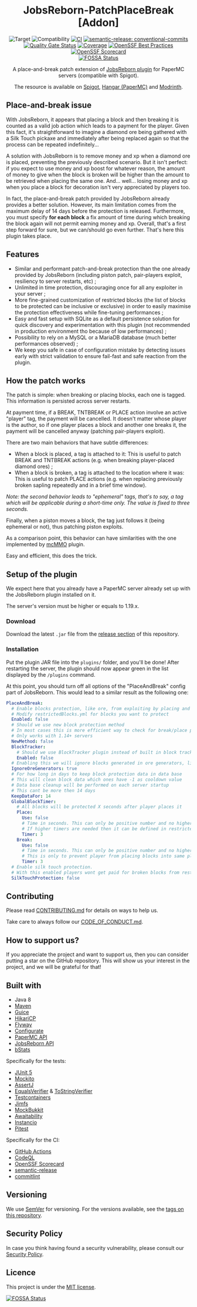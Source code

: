<h1 align="center">JobsReborn-PatchPlaceBreak [Addon]</h1>

<div align="center">

![Target](https://img.shields.io/badge/plugin-Minecraft-blueviolet)
![Compatibility](https://img.shields.io/badge/compatibility-v1.19.x%20-->%20v1.21.x-blue)
[![CI](https://github.com/Djaytan/mc-jobs-reborn-patch-place-break/actions/workflows/ci.yml/badge.svg?branch=main)](https://github.com/Djaytan/mc-jobs-reborn-patch-place-break/actions/workflows/ci.yml)
[![semantic-release: conventional-commits](https://img.shields.io/badge/semantic--release-conventional--commits-e10079?logo=semantic-release)](https://github.com/semantic-release/semantic-release)  
[![Quality Gate Status](https://sonarcloud.io/api/project_badges/measure?project=Djaytan_mc-jobs-reborn-patch-place-break&metric=alert_status)](https://sonarcloud.io/summary/new_code?id=Djaytan_mc-jobs-reborn-patch-place-break)
[![Coverage](https://sonarcloud.io/api/project_badges/measure?project=Djaytan_mc-jobs-reborn-patch-place-break&metric=coverage)](https://sonarcloud.io/summary/new_code?id=Djaytan_mc-jobs-reborn-patch-place-break)
[![OpenSSF Best Practices](https://www.bestpractices.dev/projects/8112/badge)](https://www.bestpractices.dev/projects/8112)
[![OpenSSF Scorecard](https://api.securityscorecards.dev/projects/github.com/Djaytan/mc-jobs-reborn-patch-place-break/badge)](https://securityscorecards.dev/viewer/?uri=github.com/Djaytan/mc-jobs-reborn-patch-place-break)  
[![FOSSA Status](https://app.fossa.com/api/projects/git%2Bgithub.com%2FDjaytan%2Fmc-jobs-reborn-patch-place-break.svg?type=shield)](https://app.fossa.com/projects/git%2Bgithub.com%2FDjaytan%2Fmc-jobs-reborn-patch-place-break?ref=badge_shield)

A place-and-break patch extension
of [JobsReborn plugin](https://www.spigotmc.org/resources/jobs-reborn.4216/)
for PaperMC servers (compatible with Spigot).

The resource is available
on [Spigot](https://www.spigotmc.org/resources/jobsreborn-patchplacebreak.102779/),
[Hangar (PaperMC)](https://hangar.papermc.io/Djaytan/JobsReborn-PatchPlaceBreak) and
[Modrinth](https://modrinth.com/plugin/jobsreborn-patchplacebreak).

</div>

## Place-and-break issue

With JobsReborn, it appears that placing a block and then breaking it is counted as a valid job
action which leads to a payment for the player.
Given this fact, it's straightforward to imagine a diamond ore being gathered with a Silk Touch
pickaxe and immediately after being replaced again so that the process can be repeated
indefinitely...

A solution with JobsReborn is to remove money and xp when a diamond ore is placed, preventing
the previously described scenario. But it isn't perfect: if you expect to use money and xp boost
for whatever reason, the amount of money to give when the block is broken will be higher than
the amount to be retrieved when placing the same one. And... well... losing money and xp when you
place a block for decoration isn't very appreciated by players too.

In fact, the place-and-break patch provided by JobsReborn already provides a better solution.
However, its main limitation comes from the maximum delay of 14 days before the protection is
released. Furthermore, you must specify **for each block** a fix amount of time during which
breaking the block again will not permit earning money and xp. Overall, that's a first step forward
for sure, but we can/should go even further. That's here this plugin takes place.

## Features

* Similar and performant patch-and-break protection than the one already provided by JobsReborn
  (including piston patch, pair-players exploit, resiliency to server restarts, etc) ;
* Unlimited in time protection, discouraging once for all any exploiter in your server ;
* More fine-grained customization of restricted blocks (the list of blocks to be protected can be
  inclusive or exclusive) in order to easily maximise the protection effectiveness while fine-tuning
  performances ;
* Easy and fast setup with SQLite as a default persistence solution for quick discovery and
  experimentation with this plugin (not recommended in production environment tho because of low
  performances) ;
* Possibility to rely on a MySQL or a MariaDB database (much better performances observed) ;
* We keep you safe in case of configuration mistake by detecting issues early with strict
  validation to ensure fail-fast and safe reaction from the plugin.

## How the patch works

The patch is simple: when breaking or placing blocks, each one is tagged.
This information is persisted across server restarts.

At payment time, if a BREAK, TNTBREAK or PLACE action involve an active "player" tag, the payment
will be cancelled.
It doesn't matter whose player is the author, so if one player places a block and another one breaks
it, the payment will be cancelled anyway (patching pair-players exploit).

There are two main behaviors that have subtle differences:

* When a block is placed, a tag is attached to it: This is useful to patch BREAK and TNTBREAK
  actions (e.g. when breaking player-placed diamond ores) ;
* When a block is broken, a tag is attached to the location where it was: This is useful to
  patch PLACE actions (e.g. when replacing previously broken sapling repeatedly and in a brief time
  window).

*Note: the second behavior leads to "ephemeral" tags, that's to say, a tag which will be
applicable during a short-time only. The value is fixed to three seconds.*

Finally, when a piston moves a block, the tag just follows it (being ephemeral or not), thus
patching piston exploits.

As a comparison point, this behavior can have similarities with the one implemented by
[mcMMO](https://www.spigotmc.org/resources/official-mcmmo-original-author-returns.64348/) plugin.

Easy and efficient, this does the trick.

## Setup of the plugin

We expect here that you already have a PaperMC server already set up with the JobsReborn plugin
installed on it.

The server's version must be higher or equals to 1.19.x.

### Download

Download the latest `.jar` file from the
[release section](https://github.com/Djaytan/mc-jobs-reborn-patch-place-break/releases/) of this
repository.

### Installation

Put the plugin JAR file into the `plugins/` folder, and you'll be done!
After restarting the server, the plugin should now appear green in the list displayed by
the `/plugins` command.

At this point, you should turn off all options of the "PlaceAndBreak" config part of JobsReborn.
This would lead to a similar result as the following one:

```yaml
PlaceAndBreak:
  # Enable blocks protection, like ore, from exploiting by placing and destroying same block again and again.
  # Modify restrictedBlocks.yml for blocks you want to protect
  Enabled: false
  # Should we use new block protection method
  # In most cases this is more efficient way to check for break/place protection and doesn't involve any cache or data saving into database
  # Only works with 1.14+ servers
  NewMethod: false
  BlockTracker:
    # Should we use BlockTracker plugin instead of built in block tracker
    Enabled: false
  # Enabling this we will ignore blocks generated in ore generators, liko stone, coublestone and obsidian. You can still use timer on player placed obsidian block
  IgnoreOreGenerators: true
  # For how long in days to keep block protection data in data base
  # This will clean block data which ones have -1 as cooldown value
  # Data base cleanup will be performed on each server startup
  # This cant be more then 14 days
  KeepDataFor: 14
  GlobalBlockTimer:
    # All blocks will be protected X seconds after player places it
    Place:
      Use: false
      # Time in seconds. This can only be positive number and no higher than 900
      # If higher timers are needed then it can be defined in restrictedBlocks.yml file for each specific block
      Timer: 3
    Break:
      Use: false
      # Time in seconds. This can only be positive number and no higher than 60
      # This is only to prevent player from placing blocks into same place and getting paid once more
      Timer: 3
  # Enable silk touch protection.
  # With this enabled players wont get paid for broken blocks from restrictedblocks list with silk touch tool.
  SilkTouchProtection: false
```

## Contributing

Please read [CONTRIBUTING.md](docs/CONTRIBUTING.md) for details on ways to help us.

Take care to always follow our [CODE_OF_CONDUCT.md](docs/CODE_OF_CONDUCT.md).

## How to support us?

If you appreciate the project and want to support us, then you can consider putting a star on the
GitHub repository.
This will show us your interest in the project, and we will be grateful for that!

## Built with

* Java 8
* [Maven](https://maven.apache.org/)
* [Guice](https://github.com/google/guice)
* [HikariCP](https://github.com/brettwooldridge/HikariCP)
* [Flyway](https://github.com/flyway/flyway)
* [Configurate](https://github.com/SpongePowered/Configurate)
* [PaperMC API](https://papermc.io/)
* [JobsReborn API](https://github.com/Zrips/Jobs/wiki/API)
* [bStats](https://bstats.org/)

Specifically for the tests:

* [JUnit 5](https://junit.org/junit5/)
* [Mockito](https://site.mockito.org/)
* [AssertJ](https://github.com/assertj/assertj)
* [EqualsVerifier](https://jqno.nl/equalsverifier/) & [ToStringVerifier](https://github.com/jparams/to-string-verifier)
* [Testcontainers](https://testcontainers.com/)
* [Jimfs](https://github.com/google/jimfs)
* [MockBukkit](https://github.com/MockBukkit/MockBukkit)
* [Awaitability](https://github.com/awaitility/awaitility)
* [Instancio](https://www.instancio.org/)
* [Pitest](https://pitest.org/)

Specifically for the CI:

* [GitHub Actions](https://github.com/features/actions)
* [CodeQL](https://codeql.github.com/)
* [OpenSSF Scorecard](https://github.com/ossf/scorecard)
* [semantic-release](https://github.com/semantic-release/semantic-release)
* [commitlint](https://github.com/conventional-changelog/commitlint)

## Versioning

We use [SemVer](http://semver.org/) for versioning. For the versions available, see the
[tags on this repository](https://github.com/Djaytan/mc-jobs-reborn-patch-place-break/tags).

## Security Policy

In case you think having found a security vulnerability, please consult
our [Security Policy](docs/SECURITY.md).

## Licence

This project is under the [MIT license](LICENSE).

[![FOSSA Status](https://app.fossa.com/api/projects/git%2Bgithub.com%2FDjaytan%2Fmc-jobs-reborn-patch-place-break.svg?type=large)](https://app.fossa.com/projects/git%2Bgithub.com%2FDjaytan%2Fmc-jobs-reborn-patch-place-break?ref=badge_large)
